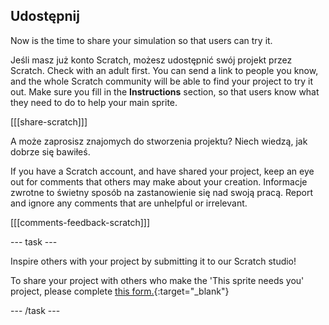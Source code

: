 ## Udostępnij

Now is the time to share your simulation so that users can try it.

Jeśli masz już konto Scratch, możesz udostępnić swój projekt przez Scratch. Check with an adult first. You can send a link to people you know, and the whole Scratch community will be able to find your project to try it out. Make sure you fill in the **Instructions** section, so that users know what they need to do to help your main sprite.

[[[share-scratch]]]

A może zaprosisz znajomych do stworzenia projektu? Niech wiedzą, jak dobrze się bawiłeś.

If you have a Scratch account, and have shared your project, keep an eye out for comments that others may make about your creation. Informacje zwrotne to świetny sposób na zastanowienie się nad swoją pracą. Report and ignore any comments that are unhelpful or irrelevant.

[[[comments-feedback-scratch]]]

--- task ---

Inspire others with your project by submitting it to our Scratch studio!

To share your project with others who make the 'This sprite needs you' project, please complete [this form.](https://form.raspberrypi.org/f/community-project-submissions){:target="_blank"}

--- /task ---


